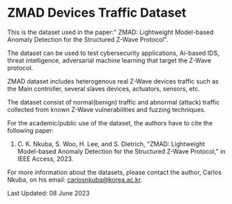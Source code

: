 #  ZMAD Devices Traffic Dataset

This is the dataset used in the paper:" ZMAD: Lightweight Model-based Anomaly Detection for the Structured Z-Wave Protocol".

The dataset can be used to test cybersecurity applications, Ai-based IDS, threat intelligence, adversarial machine learning that target the Z-Wave protocol.

ZMAD dataset includes heterogenous real Z-Wave devices traffic such as the Main controller, several slaves devices, actuators, sensors, etc. 

The dataset consist of normal(benign) traffic and abnormal (attack) traffic collected from known Z-Wave vulnerabilities and fuzzing techniques.

For the academic/public use of the dataset, the authors have to cite the following paper:

1. C. K. Nkuba, S. Woo, H. Lee, and S. Dietrich, "ZMAD: Lightweight Model-based Anomaly Detection for the Structured Z-Wave Protocol," in IEEE Access, 2023.


For more information about the datasets, please contact the author, Carlos Nkuba, on his email: carlosnkuba@korea.ac.kr.

Last Updated: 08 June 2023
